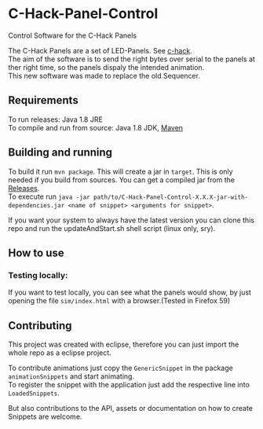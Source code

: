 # C-Hack-Panel-Control
Control Software for the C-Hack Panels

The C-Hack Panels are a set of LED-Panels. See [c-hack](http://c-hack.de/projekte/c-hack-panel/).  
The aim of the software is to send the right bytes over serial to the panels at ther right time, 
so the panels dispaly the intended animation.  
This new software was made to replace the old Sequencer.

## Requirements
To run releases: Java 1.8 JRE  
To compile and run from source:  Java 1.8 JDK, [Maven](https://maven.apache.org/index.html)

## Building and running
To build it run `mvn package`. This will create a jar in `target`. This is only needed if you build from sources. You can get a compiled jar from the [Releases](https://github.com/c-hack/C-Hack-Panel-Control/releases).  
To execute run `java -jar path/to/C-Hack-Panel-Control-X.X.X-jar-with-dependencies.jar <name of snippet> <arguments for snippet>`.  

If you want your system to always have the latest version you can clone this repo and run the updateAndStart.sh shell script (linux only, sry).

## How to use
### Testing locally:
If you want to test locally, you can see what the panels would show, by just opening the file `sim/index.html` with a browser.(Tested in Firefox 59)

## Contributing
This project was created with eclipse, therefore you can just import the whole repo as a eclipse project.

To contribute animations just copy the `GenericSnippet` in the package `animationSnippets` and start animating.  
To register the snippet with the application just add the respective line into `LoadedSnippets`.

But also contributions to the API, assets or documentation on how to create Snippets are welcome.
